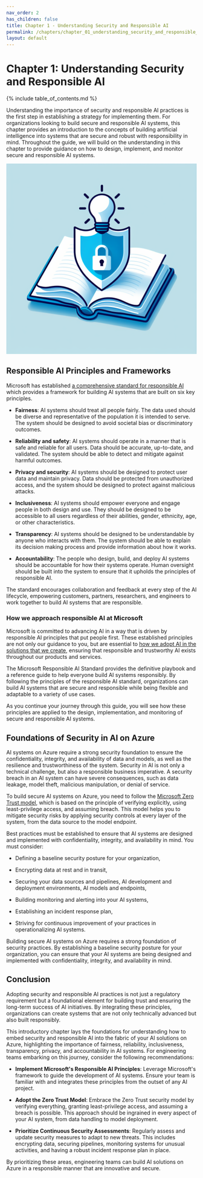 ```yaml
---
nav_order: 2
has_children: false
title: Chapter 1 - Understanding Security and Responsible AI
permalink: /chapters/chapter_01_understanding_security_and_responsible_ai
layout: default
---
```


# Chapter 1: Understanding Security and Responsible AI

{% include table_of_contents.md %}

Understanding the importance of security and responsible AI practices is the first step in establishing a strategy for implementing them. For organizations looking to build secure and responsible AI systems, this chapter provides an introduction to the concepts of building artificial intelligence into systems that are secure and robust with responsibility in mind. Throughout the guide, we will build on the understanding in this chapter to provide guidance on how to design, implement, and monitor secure and responsible AI systems.

![Understanding Security and Responsible AI](../media/chapter_01.jpeg)

## Responsible AI Principles and Frameworks

Microsoft has established [a comprehensive standard for responsible AI](https://blogs.microsoft.com/wp-content/uploads/prod/sites/5/2022/06/Microsoft-Responsible-AI-Standard-v2-General-Requirements-3.pdf) which provides a framework for building AI systems that are built on six key principles.

- **Fairness**: AI systems should treat all people fairly. The data used should be diverse and representative of the population it is intended to serve. The system should be designed to avoid societal bias or discriminatory outcomes.

- **Reliability and safety**: AI systems should operate in a manner that is safe and reliable for all users. Data should be accurate, up-to-date, and validated. The system should be able to detect and mitigate against harmful outcomes.

- **Privacy and security**: AI systems should be designed to protect user data and maintain privacy. Data should be protected from unauthorized access, and the system should be designed to protect against malicious attacks.

- **Inclusiveness**: AI systems should empower everyone and engage people in both design and use. They should be designed to be accessible to all users regardless of their abilities, gender, ethnicity, age, or other characteristics.

- **Transparency**: AI systems should be designed to be understandable by anyone who interacts with them. The system should be able to explain its decision making process and provide information about how it works.

- **Accountability**: The people who design, build, and deploy AI systems should be accountable for how their systems operate. Human oversight should be built into the system to ensure that it upholds the principles of responsible AI.

The standard encourages collaboration and feedback at every step of the AI lifecycle, empowering customers, partners, researchers, and engineers to work together to build AI systems that are responsible.

### How we approach responsible AI at Microsoft

Microsoft is committed to advancing AI in a way that is driven by responsible AI principles that put people first. These established principles are not only our guidance to you, but are essential to [how we adopt AI in the solutions that we create](https://www.microsoft.com/cms/api/am/binary/RE4pKH5), ensuring that responsible and trustworthy AI exists throughout our products and services.

The Microsoft Responsible AI Standard provides the definitive playbook and a reference guide to help everyone build AI systems responsibly. By following the principles of the responsible AI standard, organizations can build AI systems that are secure and responsible while being flexible and adaptable to a variety of use cases.

As you continue your journey through this guide, you will see how these principles are applied to the design, implementation, and monitoring of secure and responsible AI systems.

## Foundations of Security in AI on Azure

AI systems on Azure require a strong security foundation to ensure the confidentiality, integrity, and availability of data and models, as well as the resilience and trustworthiness of the system. Security in AI is not only a technical challenge, but also a responsible business imperative. A security breach in an AI system can have severe consequences, such as data leakage, model theft, malicious manipulation, or denial of service.

To build secure AI systems on Azure, you need to follow the [Microsoft Zero Trust model](https://learn.microsoft.com/en-us/azure/well-architected/security/), which is based on the principle of verifying explicitly, using least-privilege access, and assuming breach. This model helps you to mitigate security risks by applying security controls at every layer of the system, from the data source to the model endpoint.

Best practices must be established to ensure that AI systems are designed and implemented with confidentiality, integrity, and availability in mind. You must consider:

- Defining a baseline security posture for your organization,

- Encrypting data at rest and in transit,

- Securing your data sources and pipelines, AI development and deployment environments, AI models and endpoints,

- Building monitoring and alerting into your AI systems,

- Establishing an incident response plan,

- Striving for continuous improvement of your practices in operationalizing AI systems.

Building secure AI systems on Azure requires a strong foundation of security practices. By establishing a baseline security posture for your organization, you can ensure that your AI systems are being designed and implemented with confidentiality, integrity, and availability in mind.

## Conclusion

Adopting security and responsible AI practices is not just a regulatory requirement but a foundational element for building trust and ensuring the long-term success of AI initiatives. By integrating these principles, organizations can create systems that are not only technically advanced but also built responsibly.

This introductory chapter lays the foundations for understanding how to embed security and responsible AI into the fabric of your AI solutions on Azure, highlighting the importance of fairness, reliability, inclusiveness, transparency, privacy, and accountability in AI systems. For engineering teams embarking on this journey, consider the following recommendations:

- **Implement Microsoft's Responsible AI Principles**: Leverage Microsoft's framework to guide the development of AI systems. Ensure your team is familiar with and integrates these principles from the outset of any AI project.

- **Adopt the Zero Trust Model**: Embrace the Zero Trust security model by verifying everything, granting least-privilege access, and assuming a breach is possible. This approach should be ingrained in every aspect of your AI system, from data handling to model deployment.

- **Prioritize Continuous Security Assessments**: Regularly assess and update security measures to adapt to new threats. This includes encrypting data, securing pipelines, monitoring systems for unusual activities, and having a robust incident response plan in place.

By prioritizing these areas, engineering teams can build AI solutions on Azure in a responsible manner that are innovative and secure.
